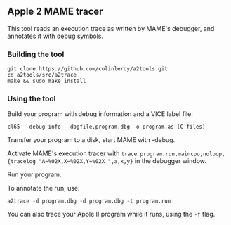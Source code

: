 ## Apple 2 MAME tracer

This tool reads an execution trace as written by MAME's debugger,
and annotates it with debug symbols. 

### Building the tool
```
git clone https://github.com/colinleroy/a2tools.git
cd a2tools/src/a2trace
make && sudo make install
```

### Using the tool

Build your program with debug information and a VICE label file:
```
cl65 --debug-info --dbgfile,program.dbg -o program.as [C files] 
```

Transfer your program to a disk, start MAME with -debug.

Activate MAME's execution tracer with `trace program.run,maincpu,noloop,{tracelog "A=%02X,X=%02X,Y=%02X ",a,x,y}` in the debugger window.

Run your program.

To annotate the run, use:
```
a2trace -d program.dbg -d program.dbg -t program.run
```

You can also trace your Apple II program while it runs, using the `-f` flag.
